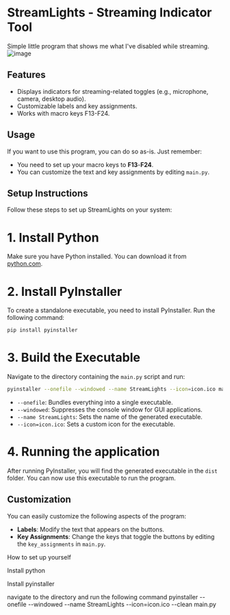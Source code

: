 # StreamLights - Streaming Indicator Tool
Simple little program that shows me what I've disabled while streaming.
![image](https://github.com/user-attachments/assets/9f01db3d-7b20-40b8-961a-a460afe219d2)

## Features
- Displays indicators for streaming-related toggles (e.g., microphone, camera, desktop audio).
- Customizable labels and key assignments.
- Works with macro keys F13-F24.

## Usage
If you want to use this program, you can do so as-is. Just remember:
- You need to set up your macro keys to **F13**-**F24**.
- You can customize the text and key assignments by editing <code>main.py</code>.

## Setup Instructions
Follow these steps to set up StreamLights on your system:

# 1. Install Python
Make sure you have Python installed. You can download it from [python.com](http://www.python.org).

# 2. Install PyInstaller
To create a standalone executable, you need to install PyInstaller. Run the following command:
```bash
pip install pyinstaller
```

# 3. Build the Executable
Navigate to the directory containing the <code>main.py</code> script and run:
```bash
pyinstaller --onefile --windowed --name StreamLights --icon=icon.ico main.py
```
- <code>--onefile</code>: Bundles everything into a single executable.
- <code>--windowed</code>: Suppresses the console window for GUI applications.
- <code>--name StreamLights</code>: Sets the name of the generated executable.
- <code>--icon=icon.ico</code>: Sets a custom icon for the executable.

# 4. Running the application
After running PyInstaller, you will find the generated executable in the <code>dist</code> folder. You can now use this executable to run the program.

## Customization
You can easily customize the following aspects of the program:
- **Labels**: Modify the text that appears on the buttons.
- **Key Assignments**: Change the keys that toggle the buttons by editing the <code>key_assignments</code> in <code>main.py</code>.


How to set up yourself

Install python

Install pyinstaller

navigate to the directory and run the following command
pyinstaller --onefile --windowed --name StreamLights --icon=icon.ico --clean main.py
